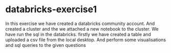 # databricks-exercise1
In this  exercise we have created a databricks community account. And created a cluster and the we attached a new notebook to the cluster. We have run the sql in the databricks. firstly we have created a table and uploaded a csv file from the local desktop. And perform some visualisations and sql queries to the given questions
